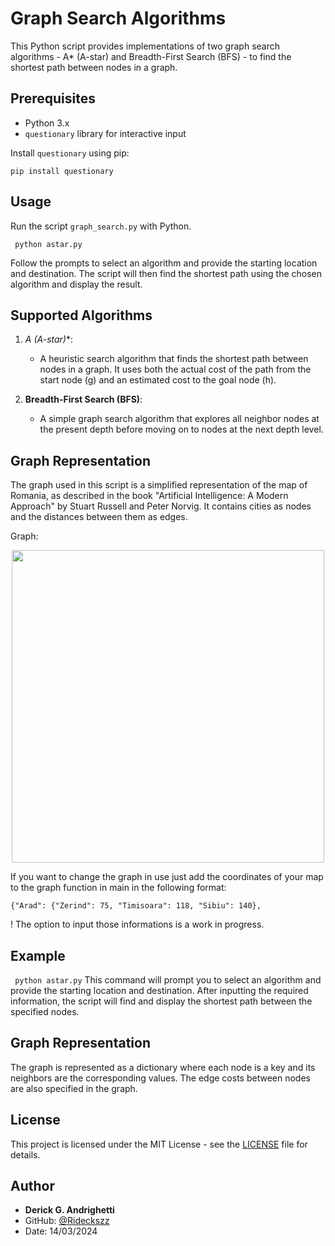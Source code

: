 # Graph Search Algorithms

This Python script provides implementations of two graph search algorithms - A* (A-star) and Breadth-First Search (BFS) - to find the shortest path between nodes in a graph.

## Prerequisites

- Python 3.x
- `questionary` library for interactive input

Install `questionary` using pip:

```pip install questionary```


## Usage

Run the script `graph_search.py` with Python.

``` python astar.py```


Follow the prompts to select an algorithm and provide the starting location and destination. The script will then find the shortest path using the chosen algorithm and display the result.

## Supported Algorithms

1. **A* (A-star)**:
   - A heuristic search algorithm that finds the shortest path between nodes in a graph. It uses both the actual cost of the path from the start node (g) and an estimated cost to the goal node (h).
   
2. **Breadth-First Search (BFS)**:
   - A simple graph search algorithm that explores all neighbor nodes at the present depth before moving on to nodes at the next depth level.

## Graph Representation

The graph used in this script is a simplified representation of the map of Romania, as described in the book "Artificial Intelligence: A Modern Approach" by Stuart Russell and Peter Norvig. It contains cities as nodes and the distances between them as edges.

Graph:

<div id="header" align="center">
  <img src="https://files.passeidireto.com/11663385-7d41-4b2d-b6e4-3c1cd985cc41/bg5.png" width="500"/>
</div>


If you want to change the graph in use just add the coordinates of your map to the graph function in main in the following format:

```{"Arad": {"Zerind": 75, "Timisoara": 118, "Sibiu": 140},```

! The option to input those informations is a work in progress.

## Example

``` python astar.py```
This command will prompt you to select an algorithm and provide the starting location and destination. After inputting the required information, the script will find and display the shortest path between the specified nodes.

## Graph Representation

The graph is represented as a dictionary where each node is a key and its neighbors are the corresponding values. The edge costs between nodes are also specified in the graph.

## License

This project is licensed under the MIT License - see the [LICENSE](LICENSE) file for details.

## Author

- **Derick G. Andrighetti**
- GitHub: [@Rideckszz](https://github.com/Rideckszz)
- Date: 14/03/2024


